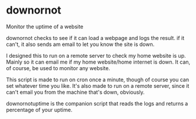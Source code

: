 # downornot
Monitor the uptime of a website 

downornot checks to see if it can load a webpage and logs the result. if it can't, it also sends am email to let you know the site is down. 

I designed this to run on a remote server to check my home website is up. Mainly so it can email me if my home website/home internet is down. It can, of course, be used to monitor any website. 

This script is made to run on cron once a minute, though of course you can set whatever time you like. It's also made to run on a remote server, since it can't email you from the machine that's down, obviously.

downornotuptime is the companion script that reads the logs and returns a percentage of your uptime. 
